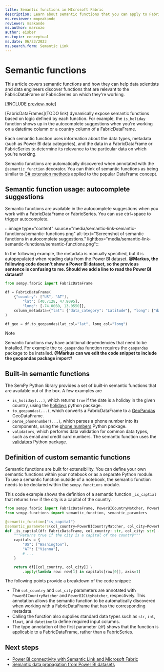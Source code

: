 ```yaml
---
title: Semantic functions in MIcrosoft Fabric
description: Learn about semantic functions that you can apply to FabricDataFrames and FabricSeries.
ms.reviewer: mopeakande
reviewer: msakande
ms.author: marcozo
author: eisber
ms.topic: conceptual
ms.date: 06/23/2023
ms.search.form: Semantic Link
---
```


# Semantic functions

This article covers semantic functions and how they can help data scientists and data engineers discover functions that are relevant to the FabricDataFrame or FabricSeries on which they're working.

[!INCLUDE [preview-note](../includes/preview-note.md)]

[FabricDataFrames](TODO link) dynamically expose semantic functions based on logic defined by each function. For example, the `is_holiday` function shows up in the autocomplete suggestions when you're working on a datetime column or a country column of a FabricDataFrame.

Each semantic function uses information about the data types, metadata (such as Power BI data categories), and the data in a FabricDataFrame or FabricSeries to determine its relevance to the particular data on which you're working.

Semantic functions are automatically discovered when annotated with the `@semantic_function` decorator. You can think of semantic functions as being similar to [C# extension methods](/dotnet/csharp/programming-guide/classes-and-structs/extension-methods) applied to the popular DataFrame concept.

## Semantic function usage: autocomplete suggestions

Semantic functions are available in the autocomplete suggestions when you work with a FabricDataFrame or FabricSeries. You can use ctrl+space to trigger autocomplete.

:::image type="content" source="media/semantic-link-semantic-functions/semantic-functions.png" alt-text="Screenshot of semantic functions in autocomplete suggestions." lightbox="media/semantic-link-semantic-functions/semantic-functions.png":::

In the following example, the metadata is manually specified, but it is autopopulated when reading data from the Power BI dataset.
__@Markus, the following code doesn't show a Power BI dataset, so the previous sentence is confusing to me. Should we add a line to read the Power BI dataset?__

```Python
from sempy.fabric import FabricDataFrame

df = FabricDataFrame(
    {"country": ["US", "AT"],
        "lat": [40.7128, 47.8095],
        "long": [-74.0060, 13.0550]},
    column_metadata={"lat": {"data_category": "Latitude"}, "long": {"data_category": "Longitude"}},
)

df_geo = df.to_geopandas(lat_col="lat", long_col="long")
```

> [!NOTE]
> Semantic functions may have additional dependencies that need to be installed. For example the `to_geopandas` function requires the `geopandas` package to be installed. __@Markus can we edit the code snippet to include the geopandas package import?__

## Built-in semantic functions

The SemPy Python library provides a set of built-in semantic functions that are available out of the box. A few examples are

- `is_holiday(...)`, which returns `true` if the date is a holiday in the given country, using the [holidays](https://pypi.org/project/holidays/) python package.
- `to_geopandas(...)`, which converts a FabricDataFrame to a [GeoPandas](https://geopandas.org/en/stable/) GeoDataFrame.
- `parse_phonenumber(...)`, which parses a phone number into its components, using the [phone numbers](https://pypi.org/project/phonenumbers/) Python package.
- `validators`, which performs data validation for common data types, such as email and credit card numbers. The semantic function uses the [validators](https://pypi.org/project/validators/) Python package.

## Definition of custom semantic functions

Semantic functions are built for extensibility. You can define your own semantic functions within your notebook or as a separate Python module. To use a semantic function outside of a notebook, the semantic function needs to be declared within the `sempy.functions` module.

This code example shows the definition of a semantic function `_is_captial` that returns `true` if the city is a capital of the country.

```Python
from sempy.fabric import FabricDataFrame, PowerBICountryMatcher, PowerBICityMatcher
from sempy.functions import semantic_function, semantic_paramters

@semantic_function("is_capital")
@semantic_parameters(col_country=PowerBICountryMatcher, col_city=PowerBICityMatcher)
def _is_captial(df: FabricDataFrame, col_country: str, col_city: str) -> FabricSeries:
    """Returns true if the city is a capital of the country"""
    capitals = {
        "US": ["Washington"],
        "AT": ["Vienna"],
        # ...
    }

    return df[[col_country, col_city]] \
        .apply(lambda row: row[1] in capitals[row[0]], axis=1)
```

The following points provide a breakdown of the code snippet:

- The `col_country` and `col_city` parameters are annotated with `PowerBICountryMatcher` and `PowerBICityMatcher`, respectively. This annotation allows the semantic function to be automatically discovered when working with a FabricDataFrame that has the corresponding metadata.
- Calling the function also supplies standard data types such as `str`, `int`, `float`, and `datetime` to define required input columns.
- The type annotation of the first parameter (`df`) shows that the function is applicable to a FabricDataFrame, rather than a FabricSeries.

## Next steps

- [Power BI connectivity with Semantic Link and Microsoft Fabric](semantic-link-powerbi.md)
- [Semantic data propagation from Power BI datasets](semantic-link-semantic-propagation.md)

